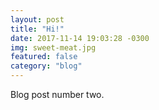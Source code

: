 ```yaml
---
layout: post
title: "Hi!"
date: 2017-11-14 19:03:28 -0300
img: sweet-meat.jpg
featured: false
category: "blog"
---
```

<p>
Blog post number two.
</p>